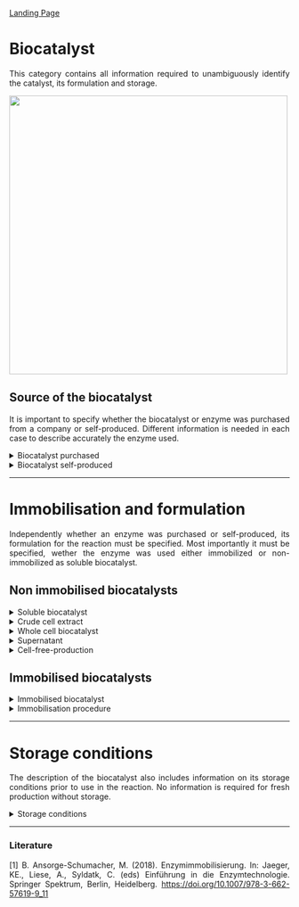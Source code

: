 [Landing Page](/Readme.md)

<div align="justify">

# Biocatalyst

This category contains all information required to unambiguously identify the catalyst, its formulation and storage. 

<img src="https://github.com/StephanM87/Strenda-biocatalysis/assets/106530250/e390ded5-3b7d-4e3d-a2e9-0a81ced99eb9" width="500">

## Source of the biocatalyst

It is important to specify whether the biocatalyst or enzyme was purchased from a company or self-produced. Different information is needed in each case to describe accurately the enzyme used.

<details> <Summary>Biocatalyst purchased</Summary>

### BiocatalystPurchased

Important information to characterize the biocatalyst and determine its origin.

- __name__
  - Type: string
  - Description: The name of the biocatalyst can be either generic based on the catalyzed reaction, for example, 'lipase' or more specifically by describing the genus and species, such as '_Bacillus amyloliquefaciens_ alpha-amylase'.

- __ec_number__
  - Type: string
  - Description: Numerical classification system that categorizes enzymes based on their biochemical function and reaction mechanism, such as EC 3.1.4.12.
 
- __molecular_weight__
  - Type: posfloat
  - Description: The molecular weight (M<sub>W</sub>) refer to the sum of the atomic weights of the atoms in a molecule and therefore describes the mass of an enzyme. 

- __molecular_weight_unit__
  - Type: string
  - Description: The enzyme size or molar weight is typically expressed in kDa (kilodaltons).

- __catalyzed_reaction__
  - Type: string
  - Description: The reaction catalyzed by the biocatalyst.

- __sequence_amino_acid__
  - Type: string
  - Description: The amino acid sequence of the biocatalyst. The amino acid sequence can be represented in either a three-letter or one-letter code. For instance, "Ala-Ser-Gly" corresponds to the three-letter code, while "ASG" represents the same sequence in the one-letter code. One of the databases commonly used for storing and retrieving amino acid sequences is the UniProt database (https://www.uniprot.org/). UniProt provides extensive information on protein sequences, including their one-letter and three-letter amino acid codes, allowing researchers to access and analyze various protein sequences.
 
- __sequence_DNA__
  - Type: string
  - Description: The DNA sequence of the biocatalyst including any tags and linkers.

- __origin_organism__
  - Type: string
  - Description: The specific species or source from which the enzyme is derived or isolated. It includes information about the genus and species of the organism. However, the cell type from which the biocatalyst is        derived could be bacterial, as well as plant, animal, or other sources. (__if_applicable__)

- __supplier__
  - Type: string
  - Description: Information about the supplier from which the enzyme was purchased. If possible, a reference for the purchased biocatalyst should also be provided.

- __production_organism__
  - Type: string
  - Description: Information about the organism in which the biocatalyst was produced is crucial in the context of heterologous gene expression.

- __posttranslational_modification__
  - Type: string
  - Description: Information about any chemical modifications or alterations that occur to the biocatalyst's protein structure after translation, such as phosphorylation, glycosylation, acetylation,               methylation, ubiquitination and other modifications.

- __purity__
  - Type: float
  - Description: Purity of enzymes typically expressed in percentage (%). It is usually stated as the percentage of the pure enzyme or active component relative to the total mass of the enzyme preparation.

- __purity_specification__
  - Type: string
  - Description: Description of how the purity of the biocatalyst was determined. In case of purchased enzymes, this information is often available from the product specification sheet.

- __formulation__
  - Type: string
  - Description: Depending on the formulation, the biocatalyst can exist either in a dissolved state within a solvent or as a solid powder. It defines the physical state in which the biocatalyst is used. Additional information regarding the application or formulation in the experiment should be entered in the next subcategory.

</details>

<details> <Summary>Biocatalyst self-produced</Summary>

### BiocatalystSelfProduced

Important information to characterize the biocatalyst and to describe it clearly.

- __name__
  - Type: string
  - Description: The name of the biocatalyst can be either generic based on the catalyzed reaction, for example, 'lipase' or more specifically by describing the genus and species, such as '_Bacillus amyloliquefaciens_ alpha-amylase'.

- __ec_number__
  - Type: string
  - Description: Numerical classification system that categorizes enzymes based on their biochemical function and reaction mechanism, such as EC 3.1.4.12.

- __molecular_weight__
  - Type: posfloat
  - Description: The molecular weight (M<sub>W</sub>) refer to the sum of the atomic weights of the atoms in a molecule and therefore describes the mass of an enzyme. 

- __molecular_weight_unit__
  - Type: string
  - Description: The enzyme size or molar weight is typically expressed in kDa (kilodaltons).

- __catalyzed_reaction__
  - Type: string
  - Description: The reaction catalyzed by the biocatalyst.

- __sequence_amino_acid__
  - Type: string
  - Description: The amino acid sequence of the biocatalyst. The amino acid sequence can be represented in either a three-letter or one-letter code. For instance, "Ala-Ser-Gly" corresponds to the three-letter code, while "ASG" represents the same sequence in the one-letter code. One of the databases commonly used for storing and retrieving amino acid sequences is the UniProt database (https://www.uniprot.org/). UniProt provides extensive information on protein sequences, including their one-letter and three-letter amino acid codes, allowing researchers to access and analyze various protein sequences.
 
- __sequence_DNA__
  - Type: string
  - Description: The DNA sequence of the biocatalyst including any tags and linkers.
 
- __sequence_plasmid__
  - Type: string
  - Description: The DNA sequence of the plasmid used to produce the biocatalyst. The sequence can be provided in plain text or as a database ID.
 
- __plasmid_specifications__
  - Type: string
  - Description: All DNA sequence changes (e.g. codon optimization for _E. coli_, insertion of affinity tags, sequence truncation, etc.) should be provided.

- __origin_organism__
  - Type: string
  - Description: The specific species or source from which the enzyme is derived or isolated. It includes information about the genus and species of the organism. (__if_applicable__)

- __production_organism__
  - Type: string
  - Description: Information about the organism in which the biocatalyst was produced is crucial in the context of heterologous gene expression. If the production strain was purchased, more detailed information on the manufacturer and the organism should be provided. 

- __posttranslational_modification__
  - Type: string
  - Description: Information about any chemical modifications or alterations that occur to the biocatalyst's protein structure after translation, such as phosphorylation, glycosylation, acetylation,               methylation, ubiquitination and other modifications.

- __purity__
  - Type: float
  - Description: Purity of enzymes typically expressed in percentage (%). It is usually stated as the percentage of the pure enzyme or active component relative to the total mass of the enzyme preparation.

- __purity_specification__
  - Type: string
  - Description: The choice of method for the purity determination depends on the type of enzyme and the available resources and may include gel electrophoresis, HPLC, ELISA, Western blotting, etc.

- __purification_method__
  - Type: string
  - Description: The choice of purification methods is diverse and can impact the enzyme, with possible methods including chromatographic techniques, precipitation, HPLC, ultrafiltration, dialysis, salt fractionation,      etc.

- __formulation__
  - Type: string
  - Description: Depending on the formulation, the biocatalyst can exist either in a dissolved state within a solvent or as a solid powder. It defines the physical state in which the biocatalyst is used. Additional information regarding the application or formulation in the experiment should be entered in the next subcategory.

<hr>

- __special_treatment__
  - Type: string
  - Description: If there are any other specific methods, procedures, characteristics or aspects related to the biocatalyst that are important for reproducibility and are not described by the aforementioned metadata,       they should be explained here.

</details>

<hr>

# Immobilisation and formulation

Independently whether an enzyme was purchased or self-produced, its formulation for the reaction must be specified. Most importantly it must be specified, wether the enzyme was used either immobilized or non-immobilized as soluble biocatalyst.

## Non immobilised biocatalysts

<details> <Summary>Soluble biocatalyst</Summary>

### SolubleBiocatalyst

The soluble enzyme refers to purified enzyme.

- __concentration__
  - Type: posfloat
  - Description: Concentration of the biocatalyst.
 
- __concentration_unit__
  - Type: string
  - Description: Concentration of the biocatalyst is typically expressed in g/L (grams per liter).

- __concentration_determination_method__
  - Type: string
  - Description: It is important to specify the method used for concentration determination. There are various methods available for the determination of the enzyme concentration in solution e.g., the Bradford method, Lowry method, UV absorption, activity assays, ELISA, etc.

- __activity__
  - Type: float
  - Description: The activity of the biocatalyst can be expressed either as volumetric activity, which considers the total activity of the enzyme in the solution, or as specific activity, which takes into account the       enzyme's purity and indicates the activity of an enzyme per unit of enzyme protein or enzyme mass. If the biocatalyst has been purchased, it is advisable to look up more precise information (e.g. via an SOP)            regarding the activities specified by the manufacturer, as these may differ from the values determined by yourself (different activity assays can lead to different activity values). In addition, the loss of activity of the biocatalyst over the storage period should be taken into account.

- __activity_unit__
  - Type: string
  - Description: The enzyme's activity can be expressed either as specific activity [U/mg] (Units per milligram) or as volumetric activity [U/mL] (Units per milliliter) or as k<sub>cat</sub> [time<sup>-1</sup>] (catalytic const. or turnover number).

- __activity_determination_method__
  - Type: string
  - Description: Enzyme activity can be measured in various ways, including spectrophotometrically, colorimetrically, fluorometrically, assays and using biosensors, etc.

- __formulation__
  - Type: string
  - Description: Depending on the formulation, the biocatalyst can be applied dissolved in a solvent or as a dried powder. It defines the physical state in which the biocatalyst is applied in the reaction.
 
<hr>

- __special_treatment__
  - Type: string
  - Description: If there are any other specific methods, procedures, characteristics or aspects related to the biocatalyst that are important for reproducibility and are not described by the aforementioned metadata,       they should be explained here.
  
</details>

<details> <Summary>Crude cell extract</Summary>
  
### CrudeCellExtract

- __cell_disruption_process__
  - Type: string
  - Description: Cell disruption processes and methods include various techniques such as mechanical disruption (e.g., grinding, homogenization, ultrasonication, french press), chemical disruption (e.g., detergents, enzymes), physical techniques (e.g., electroporation, high-pressure homogenization, thermal treatment) to break cell walls and release cell contents.

- __concentration__
  - Type: posfloat
  - Description: Concentration of the biocatalyst.
 
- __concentration_unit__
  - Type: string
  - Description: Concentration of the biocatalyst is typically expressed in g/L (grams per liter).

- __concentration_determination_method__
  - Type: string
  - Description: It is important to specify the type of concentration determination. There are numerous methods available to determine protein content, yet only a few are suitable for estimating or determining the protein content of the target protein within a mixture. Some of these methods include activity assays or the Western blotting technique, which relies on prior SDS-PAGE and antibody binding for detection.

 
 <hr>

- __special_treatment__
  - Type: string
  - Description: If there are any other specific methods, procedures, characteristics or aspects related to the biocatalyst that are important for reproducibility and are not described by the aforementioned metadata,       they should be explained here.

</details>

<details> <Summary>Whole cell biocatalyst</Summary>

### WholeCellBiocatalyst

- __harvesting_method__
  - Type: string
  - Description: In biotechnological processes, there are various methods for harvesting cells, including centrifugation, filtration, precipitation, etc.
 
- __concentration__
  - Type: posfloat
  - Description: In the case of whole-cell catalysts, the cell concentration or cell mass is commonly used as a measure.
 
- __concentration_unit__
  - Type: string
  - Description: In case of lyophilized cells, the quantity of lyophilized cells can be specified in g (grams) or kg (kilograms). If wet cells are used, the cell concentration can be indicated in cells/mL (cells per milliliter) or cells/g (cells per gram) of wet cell weight. Other common indications of the concentration of wet cells as biocatalysts are the cell concentration in g/L (grams per liter) or OD (optical density).

- __concentration_determination_method__
  - Type: string
  - Description: Specify the method for cell number per cell weight determination (e.g., flow cytometry, weight of dry biomass, spectrophotometry).
 
- __formulation__
  - Type: string
  - Description: When applying a whole cell biocatalyst, there are various options. Cultivated cells can be lyophilized or used as wet cells after separation from the medium.

 <hr>

- __special_treatment__
  - Type: string
  - Description: If there are any other specific methods, procedures, characteristics or aspects related to the biocatalyst that are important for reproducibility and are not described by the aforementioned metadata,       they should be explained here.

</details>

<details> <Summary>Supernatant</Summary>

### Supernatant

- __separation_method__
  - Type: string
  - Description: There are various methods to separate the supernatant from the cells, common methods include centrifugation, filtration, sedimentation, etc.

- __concentration__
  - Type: posfloat
  - Description: Concentration of the biocatalyst.
 
- __concentration_unit__
  - Type: string
  - Description: Concentration of the biocatalyst is typically expressed in g/L (grams per liter).

- __concentration_determination_method__
  - Type: string
  - Description: It is important to specify the type of concentration determination. There are numerous methods available to determine protein content, yet only a few are suitable for estimating or determining the protein content of the target protein within a mixture. Some of these methods include activity assays or the Western blotting technique, which relies on prior SDS-PAGE and antibody binding for detection.
 
 <hr>

- __special_treatment__
  - Type: string
  - Description: If there are any other specific methods, procedures, characteristics or aspects related to the biocatalyst that are important for reproducibility and are not described by the aforementioned metadata,       they should be explained here.

</details>

<details> <Summary>Cell-free-production</Summary>

### CellFreeProduction

Cell-free enzyme production or gene expression refers to a process where the synthesis of the biocatalyst occurs outside of living cells. This technique involves extracting cellular components, such as ribosomes, DNA, RNA, and other necessary cellular machinery, and using them in a controlled environment (usually in vitro) to produce proteins or enzymes.

- __source_of_cellfree_extract__
  - Type: string
  - Description: Specifiy the organism or cell type from which the cell-free extract is derived (e.g., by describing the genus and species). These could be bacterial, plant, animal, or another sources. If available, reference can be made to an appropriate database entry.
 
- __concentration__
  - Type: posfloat
  - Description: Concentration of the biocatalyst.
 
- __concentration_unit__
  - Type: string
  - Description: Concentration of the biocatalyst is typically expressed in g/L (grams per liter).

- __concentration_determination_method__
  - Type: string
  - Description: It is important to specify the type of concentration determination. There are numerous methods available to determine protein content, yet only a few are suitable for estimating or determining the protein content of the target protein within a mixture. Some of these methods include activity assays or the Western blotting technique, which relies on prior SDS-PAGE and antibody binding for detection.
 
<hr>

- __special_treatment__
  - Type: string
  - Description: If there are any other specific methods, procedures, characteristics or aspects related to the biocatalyst that are important for reproducibility and are not described by the aforementioned metadata,       they should be explained here.

</details>


## Immobilised biocatalysts

<details> <Summary>Immobilised biocatalyst</Summary>

### ImmobilisedBiocatalyst

- __purification_method__
  - Type: string
  - Description: The purification methods can vary depending on whether it involves whole cells or free enzymes. In the case of whole cells, methods such as centrifugation, filtration, or flow cytometry can be              employed. In the case of free enzymes, methods like cell lysis, filtration, chromatography, and precipitation, among others, may be used.

- __concentration__
  - Type: posfloat
  - Description: Concentration of the biocatalyst or the whole cells on the immobilised phase.
 
- __concentration_unit__
  - Type: string
  - Description: For immobilized enzymes, the concentration is often quantified in terms of enzyme activity per volume (e.g., units per milliliter, U/mL) or weight measurements such as milligrams or grams per liter (mg/L or g/L). When referring to immobilized cells (not the enzymes themselves), units of cells/mL (cells per milliliter) or cells/g (cells per gram) are commonly utilized.

- __concentration_determination_method__
  - Type: string
  - Description: Various methods are available to determine the concentration of immobilized enzymes or cells. For immobilized enzymes, methods such as protein measurement or enzymatic activity assays can be used. The protein determination can be determined on the carrier material using a BCA test or as a differential measurement using the Bradford method, $\Delta$<sub>280</sub> or also after detachment of the enzyme from the carrier material. An activity measurement is best suited as it provides the activity per gram of immobilized material. For immobilized cells, methods like flow cytometry or biomass measurement are applicable.

<hr>

- __special_treatment__
  - Type: string
  - Description: If there are any other specific methods, procedures, characteristics or aspects related to the biocatalyst that are important for reproducibility and are not described by the aforementioned metadata,       they should be explained here.

</details>

<details> <Summary>Immobilisation procedure</Summary>

### ImmobilisationProcedure

- __biocatalyst__
  - Type: string
  - Description: When it comes to the immobilization method, it is also important to mention how the biocatalyst to be immobilized is present (for example, as a purified enzyme, or as a crude cell extract, etc.).

- __immobilisation_chemistry__
  - Type: string
  - Description: This aspect denotes the specific chemical methods or techniques used to attach the enzymes onto the chosen base material. Different immobilization chemistries involve various covalent or non-covalent       bonding strategies, including crosslinking, adsorption, covalent bonding, encapsulation, specific binding via (affinity)tag, or entrapment.

- __carrier_material__
  - Type: string
  - Despription: If a support material, base, or carrier was utilized, it is necessary to specify the material's name (e.g., gel, membrane, particle) along with the supplier and further product details (__if_applicable__)

- __linkers__
  - Type: string
  - Description: Linkers are chemical compounds used to establish a connection or bridge between the enzymes and the carrier material. These linkers play a vital role in stabilizing the immobilized enzymes and can           influence the efficiency and functionality of the immobilization process. They facilitate binding between the enzymes and the carrier material, promoting a stable and active biocatalyst structure. Common and            widespread linkers are spacer molecules, crosslinkers, avidin-biotin or silane coupling agents. (__if_applicable__)

- __immobilisation_method__
  - Type: string
  - Description: Specify further details regarding the immobilisation method of the enzyme. For a comprehensive report around the technical key data of the immobilization process or method, see literature for further              information, e.g. [Ansorge-Schumacher<sup>1</sup>](https://doi.org/10.1007/978-3-662-57619-9_11). 

<hr>

- __special_treatment__
  - Type: string
  - Description: If there are any other specific methods, procedures, characteristics or aspects related to the biocatalyst that are important for reproducibility and are not described by the aforementioned metadata,       they should be explained here.

</details>

<hr>

# Storage conditions

The description of the biocatalyst also includes information on its storage conditions prior to use in the reaction. No information is required for fresh production without storage.

<details> <Summary>Storage conditions</Summary>

### StorageConditions 

- __temperature__
  - Type: float
  - Description: The temperature at which the reactant is stored.
 
- __temperature_unit__
  - Type: string
  - Description: The temperature can be specified in units such as K, °C, or °F.

- __storage_start__
  - Type: date
  - Description: The date since the biocatalyst has been stored.

- __additives__
  - Type: string
  - Description: Additives for the storage of biocatalyst can include antioxidants, stabilizers, drying agent, or even inert gases (argon, nitrogen), among others.
 
- __drying_method__
  - Type: string
  - Description: For biocatalysts, various drying methods are employed (e.g., freeze-drying, also known as lyophilization, spray-drying, a method that involves atomizing a solution into small particles before drying, or vacuum drying, which removes moisture through low-pressure conditions). (__if_applicable__)

- __removing/rethawing__
  - Type: sting
  - Description: For specific applications, it may be crucial to track how often the biocatalyst has been removed from storage and, if applicable, thawed.

- __thawing_process__
  - Type: string
  - Description: If the biocatalyst needs to be frozen, it is also important to know how this was carried out.

<hr>
 
- __special_treatment__
  - Type: string
  - Description: If there are any other specific characteristics or aspects related to the biocatalyst that are important for reproducibility and are not described by the aforementioned metadata, they should be             explained here.


</details>

<hr>

### Literature

[1] B. Ansorge-Schumacher, M. (2018). Enzymimmobilisierung. In: Jaeger, KE., Liese, A., Syldatk, C. (eds) Einführung in die Enzymtechnologie. Springer Spektrum, Berlin, Heidelberg. https://doi.org/10.1007/978-3-662-57619-9_11


</div>

